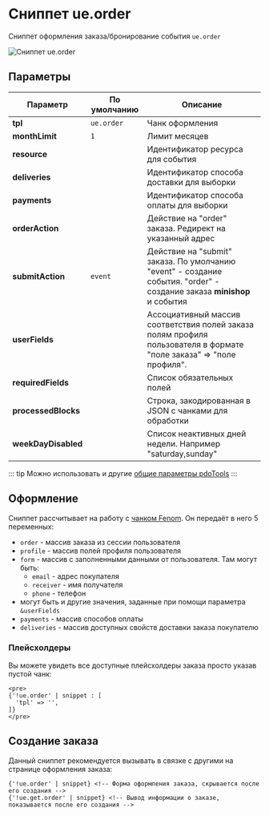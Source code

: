 # Сниппет ue.order

Сниппет оформления заказа/бронирование события `ue.order`

![Сниппет ue.order](https://file.modx.pro/files/f/6/1/f61253c3a0b8e827cf0827588997f349.jpg)

## Параметры

| Параметр            | По умолчанию | Описание                                                                                                               |
|---------------------|--------------|------------------------------------------------------------------------------------------------------------------------|
| **tpl**             | `ue.order`   | Чанк оформления                                                                                                        |
| **monthLimit**      | `1`          | Лимит месяцев                                                                                                          |
| **resource**        |              | Идентификатор ресурса для события                                                                                      |
| **deliveries**      |              | Идентификатор способа доставки для выборки                                                                             |
| **payments**        |              | Идентификатор способа оплаты для выборки                                                                               |
| **orderAction**     |              | Действие на "order" заказа. Редирект на указанный адрес                                                                |
| **submitAction**    | `event`      | Действие на "submit" заказа. По умолчанию "event" - создание события. "order" - создание заказа **minishop** и события |
| **userFields**      |              | Ассоциативный массив соответствия полей заказа полям профиля пользователя в формате "поле заказа" => "поле профиля".   |
| **requiredFields**  |              | Список обязательных полей                                                                                              |
| **processedBlocks** |              | Строка, закодированная в JSON с чанками для обработки                                                                  |
| **weekDayDisabled** |              | Список неактивных дней недели. Например "saturday,sunday"                                                              |

::: tip
Можно использовать и другие [общие параметры pdoTools][0104]
:::

## Оформление

Сниппет рассчитывает на работу с [чанком Fenom][010103]. Он передаёт в него 5 переменных:

- `order` - массив заказа из сессии пользователя
- `profile` - массив полей профиля пользователя
- `form` - массив с заполненными данными от пользователя. Там могут быть:
  - `email` - адрес покупателя
  - `receiver` - имя получателя
  - `phone` - телефон
- могут быть и другие значения, заданные при помощи параметра `&userFields`
- `payments` - массив способов оплаты
- `deliveries` - массив доступных свойств доставки заказа покупателю

### Плейсхолдеры

Вы можете увидеть все доступные плейсхолдеры заказа просто указав пустой чанк:

```fenom
<pre>
{'!ue.order' | snippet : [
  'tpl' => '',
]}
</pre>
```

## Создание заказа

Данный сниппет рекомендуется вызывать в связке с другими на странице оформления заказа:

```fenom
{'!ue.order' | snippet} <!-- Форма оформления заказа, скрывается после его создания -->
{'!ue.get.order' | snippet} <!-- Вывод информации о заказе, показывается после его создания -->
```

[0104]: /components/pdotools/general-properties
[010103]: /components/pdotools/parser
